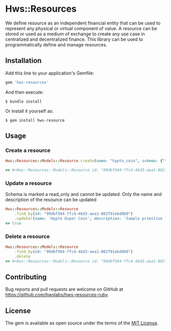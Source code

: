 # Hws::Resources

We define resource as an independent financial entity that can be used to represent any physical or virtual component of value. A resource can be stored or used as a medium of exchange to create any use case in centralized and decentralized finance. This library can be used to programmatically define and manage resources.

## Installation
Add this line to your application's Gemfile:

```ruby
gem 'hws-resources'
```

And then execute:

    $ bundle install

Or install it yourself as:

    $ gem install hws-resource

## Usage

### Create a resource

```ruby
Hws::Resources::Models::Resource.create(name: "hypto_coin", schema: {"type": "integer", "multipleOf" => 0.001})

=> #<Hws::Resources::Models::Resource id: "99dbf504-ffc4-46d3-aea1-802f91ebd0b0", name: "hypto_coin", description: nil, resource_type: "fungible_connected", schema: {"type"=>"integer", "multipleOf"=>0.001}, created_at: "2021-11-25 13:46:27", updated_at: "2021-11-25 13:46:27">
```

### Update a resource

Schema is marked a read_only and cannot be updated. Only the name and description of the resource can be updated

```ruby
Hws::Resources::Models::Resource
    .find_by(id: "99dbf504-ffc4-46d3-aea1-802f91ebd0b0")
    .update!(name: 'Hypto Duper Coin', description: 'Sample primitive financial resource')
=> true
```
### Delete a resource

```ruby
Hws::Resources::Models::Resource
    .find_by(id: "99dbf504-ffc4-46d3-aea1-802f91ebd0b0")
    .delete
=> #<Hws::Resources::Models::Resource id: "99dbf504-ffc4-46d3-aea1-802f91ebd0b0", ...>
```

## Contributing

Bug reports and pull requests are welcome on GitHub at https://github.com/hwslabs/hws-resources-ruby.

## License

The gem is available as open source under the terms of the [MIT License](https://opensource.org/licenses/MIT).
